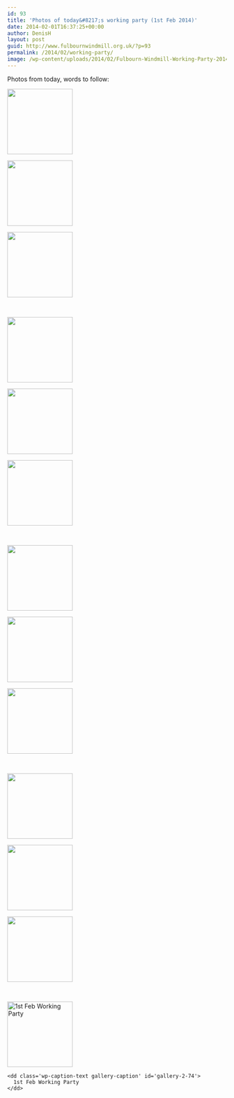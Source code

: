 ```yaml
---
id: 93
title: 'Photos of today&#8217;s working party (1st Feb 2014)'
date: 2014-02-01T16:37:25+00:00
author: DenisH
layout: post
guid: http://www.fulbournwindmill.org.uk/?p=93
permalink: /2014/02/working-party/
image: /wp-content/uploads/2014/02/Fulbourn-Windmill-Working-Party-2014-02-01-14.jpg
---
```

Photos from today, words to follow:

		
		  


<div id='gallery-2' class='gallery galleryid-93 gallery-columns-3 gallery-size-thumbnail'>
  <dl class='gallery-item'>
    <dt class='gallery-icon portrait'>
      <a href='http://www.fulbournwindmill.org.uk/fulbourn-windmill-working-party-2014-02-01-05/'><img width="150" height="150" src="http://www.fulbournwindmill.org.uk/wp-content/uploads/2014/02/Fulbourn-Windmill-Working-Party-2014-02-01-05-150x150.jpg" class="attachment-thumbnail size-thumbnail" alt="" /></a>
    </dt>
  </dl>
  
  <dl class='gallery-item'>
    <dt class='gallery-icon landscape'>
      <a href='http://www.fulbournwindmill.org.uk/fulbourn-windmill-working-party-2014-02-01-04/'><img width="150" height="150" src="http://www.fulbournwindmill.org.uk/wp-content/uploads/2014/02/Fulbourn-Windmill-Working-Party-2014-02-01-04-150x150.jpg" class="attachment-thumbnail size-thumbnail" alt="" /></a>
    </dt>
  </dl>
  
  <dl class='gallery-item'>
    <dt class='gallery-icon landscape'>
      <a href='http://www.fulbournwindmill.org.uk/fulbourn-windmill-working-party-2014-02-01-03/'><img width="150" height="150" src="http://www.fulbournwindmill.org.uk/wp-content/uploads/2014/02/Fulbourn-Windmill-Working-Party-2014-02-01-03-150x150.jpg" class="attachment-thumbnail size-thumbnail" alt="" /></a>
    </dt>
  </dl>
  
  <br style="clear: both" />
  
  <dl class='gallery-item'>
    <dt class='gallery-icon landscape'>
      <a href='http://www.fulbournwindmill.org.uk/fulbourn-windmill-working-party-2014-02-01-02/'><img width="150" height="150" src="http://www.fulbournwindmill.org.uk/wp-content/uploads/2014/02/Fulbourn-Windmill-Working-Party-2014-02-01-02-150x150.jpg" class="attachment-thumbnail size-thumbnail" alt="" /></a>
    </dt>
  </dl>
  
  <dl class='gallery-item'>
    <dt class='gallery-icon landscape'>
      <a href='http://www.fulbournwindmill.org.uk/fulbourn-windmill-working-party-2014-02-01-01/'><img width="150" height="150" src="http://www.fulbournwindmill.org.uk/wp-content/uploads/2014/02/Fulbourn-Windmill-Working-Party-2014-02-01-01-150x150.jpg" class="attachment-thumbnail size-thumbnail" alt="" /></a>
    </dt>
  </dl>
  
  <dl class='gallery-item'>
    <dt class='gallery-icon landscape'>
      <a href='http://www.fulbournwindmill.org.uk/fulbourn-windmill-working-party-2014-02-01-13/'><img width="150" height="150" src="http://www.fulbournwindmill.org.uk/wp-content/uploads/2014/02/Fulbourn-Windmill-Working-Party-2014-02-01-13-150x150.jpg" class="attachment-thumbnail size-thumbnail" alt="" /></a>
    </dt>
  </dl>
  
  <br style="clear: both" />
  
  <dl class='gallery-item'>
    <dt class='gallery-icon landscape'>
      <a href='http://www.fulbournwindmill.org.uk/fulbourn-windmill-working-party-2014-02-01-12/'><img width="150" height="150" src="http://www.fulbournwindmill.org.uk/wp-content/uploads/2014/02/Fulbourn-Windmill-Working-Party-2014-02-01-12-150x150.jpg" class="attachment-thumbnail size-thumbnail" alt="" /></a>
    </dt>
  </dl>
  
  <dl class='gallery-item'>
    <dt class='gallery-icon portrait'>
      <a href='http://www.fulbournwindmill.org.uk/fulbourn-windmill-working-party-2014-02-01-11/'><img width="150" height="150" src="http://www.fulbournwindmill.org.uk/wp-content/uploads/2014/02/Fulbourn-Windmill-Working-Party-2014-02-01-11-150x150.jpg" class="attachment-thumbnail size-thumbnail" alt="" /></a>
    </dt>
  </dl>
  
  <dl class='gallery-item'>
    <dt class='gallery-icon portrait'>
      <a href='http://www.fulbournwindmill.org.uk/fulbourn-windmill-working-party-2014-02-01-10/'><img width="150" height="150" src="http://www.fulbournwindmill.org.uk/wp-content/uploads/2014/02/Fulbourn-Windmill-Working-Party-2014-02-01-10-150x150.jpg" class="attachment-thumbnail size-thumbnail" alt="" /></a>
    </dt>
  </dl>
  
  <br style="clear: both" />
  
  <dl class='gallery-item'>
    <dt class='gallery-icon portrait'>
      <a href='http://www.fulbournwindmill.org.uk/fulbourn-windmill-working-party-2014-02-01-08/'><img width="150" height="150" src="http://www.fulbournwindmill.org.uk/wp-content/uploads/2014/02/Fulbourn-Windmill-Working-Party-2014-02-01-08-150x150.jpg" class="attachment-thumbnail size-thumbnail" alt="" /></a>
    </dt>
  </dl>
  
  <dl class='gallery-item'>
    <dt class='gallery-icon landscape'>
      <a href='http://www.fulbournwindmill.org.uk/fulbourn-windmill-working-party-2014-02-01-16/'><img width="150" height="150" src="http://www.fulbournwindmill.org.uk/wp-content/uploads/2014/02/Fulbourn-Windmill-Working-Party-2014-02-01-16-150x150.jpg" class="attachment-thumbnail size-thumbnail" alt="" /></a>
    </dt>
  </dl>
  
  <dl class='gallery-item'>
    <dt class='gallery-icon landscape'>
      <a href='http://www.fulbournwindmill.org.uk/fulbourn-windmill-working-party-2014-02-01-15/'><img width="150" height="150" src="http://www.fulbournwindmill.org.uk/wp-content/uploads/2014/02/Fulbourn-Windmill-Working-Party-2014-02-01-15-150x150.jpg" class="attachment-thumbnail size-thumbnail" alt="" /></a>
    </dt>
  </dl>
  
  <br style="clear: both" />
  
  <dl class='gallery-item'>
    <dt class='gallery-icon landscape'>
      <a href='http://www.fulbournwindmill.org.uk/fulbourn-windmill-working-party-2014-02-01-14/'><img width="150" height="150" src="http://www.fulbournwindmill.org.uk/wp-content/uploads/2014/02/Fulbourn-Windmill-Working-Party-2014-02-01-14-150x150.jpg" class="attachment-thumbnail size-thumbnail" alt="1st Feb Working Party" aria-describedby="gallery-2-74" /></a>
    </dt>
    
    <dd class='wp-caption-text gallery-caption' id='gallery-2-74'>
      1st Feb Working Party
    </dd>
  </dl>
  
  <br style='clear: both' />
</div>